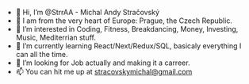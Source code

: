 - 👋 Hi, I’m @StrrAA - Michal Andy Stračovský
- 📍  I am from the very heart of Europe: Prague, the Czech Republic.
- 👀 I’m interested in Coding, Fitness, Breakdancing, Money, Investing, Music, Mediterrian stuff.
- 🌱 I’m currently learning React/Next/Redux/SQL, basicaly everything I can all the time.
- 💞️ I’m looking for Job actually and making it a carreer.
- 📫 You can hit me up at stracovskymichal@gmail.com

<!---
StrrAA/StrrAA is a ✨ special ✨ repository because its `README.md` (this file) appears on your GitHub profile.
You can click the Preview link to take a look at your changes.
--->
